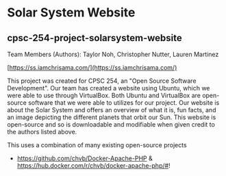 # Solar System Website
## cpsc-254-project-solarsystem-website

Team Members (Authors): 
Taylor Noh, Christopher Nutter, Lauren Martinez

[https://ss.iamchrisama.com/](https://ss.iamchrisama.com/)

This project was created for CPSC 254, an "Open Source Software Development". Our team has created a website using Ubuntu,
which we were able to use through VirtualBox. Both Ubuntu and VirtualBox are open-source software that we were able to utilizes for 
our project. Our website is about the Solar System and offers an overview of what it is, fun facts, and an image depicting the different
planets that orbit our Sun. This website is open-source and so is downloadable and modifiable when given credit to the authors listed above.

This uses a combination of many existing open-source projects
- https://github.com/chvb/Docker-Apache-PHP & https://hub.docker.com/r/chvb/docker-apache-php/#!
